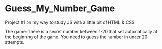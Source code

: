 # Guess_My_Number_Game
Project #1 on my way to study JS with a little bit of HTML &amp; CSS

The game:
  There is a secret number between 1-20 that set automatically at the beginning of the game.
  You need to guess the number in under 20 attempts.
  
